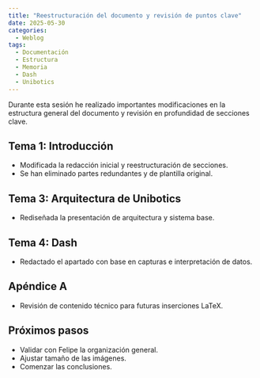 ```yaml
---
title: "Reestructuración del documento y revisión de puntos clave"
date: 2025-05-30
categories:
  - Weblog
tags:
  - Documentación
  - Estructura
  - Memoria
  - Dash
  - Unibotics
---
```


Durante esta sesión he realizado importantes modificaciones en la estructura general del documento y revisión en profundidad de secciones clave.

## Tema 1: Introducción

- Modificada la redacción inicial y reestructuración de secciones.
- Se han eliminado partes redundantes y de plantilla original.

## Tema 3: Arquitectura de Unibotics

- Rediseñada la presentación de arquitectura y sistema base.

## Tema 4: Dash

- Redactado el apartado con base en capturas e interpretación de datos.

## Apéndice A

- Revisión de contenido técnico para futuras inserciones LaTeX.

## Próximos pasos

- Validar con Felipe la organización general.  
- Ajustar tamaño de las imágenes.  
- Comenzar las conclusiones.
